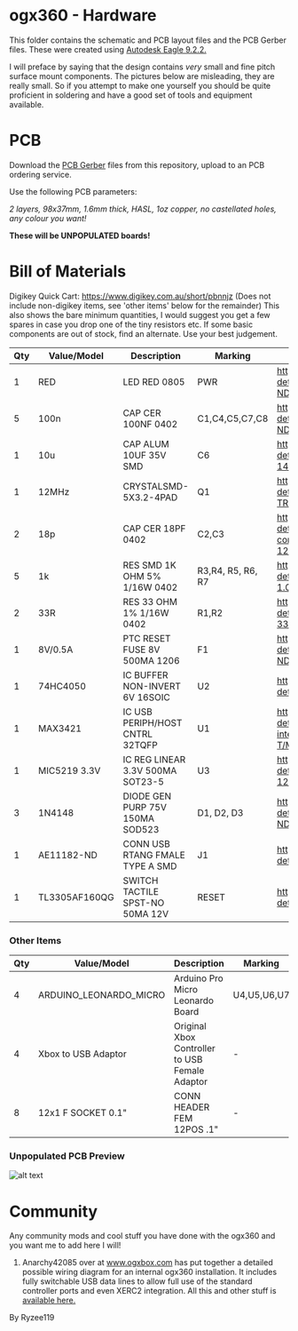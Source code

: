 # ogx360 - Hardware
This folder contains the schematic and PCB layout files and the PCB Gerber files. These were created using [Autodesk Eagle 9.2.2.](https://www.autodesk.com/products/eagle/overview)

I will preface by saying that the design contains *very* small and fine pitch surface mount components. The pictures below are misleading, they are really small. So if you attempt to make one yourself you should be quite proficient in soldering and have a good set of tools and equipment available.

# PCB
Download the [PCB Gerber](https://github.com/Ryzee119/ogx360/tree/master/Hardware/Gerbers) files from this repository, upload to an PCB ordering service.

Use the following PCB parameters:

*2 layers, 98x37mm, 1.6mm thick, HASL, 1oz copper, no castellated holes, any colour you want!*

**These will be UNPOPULATED boards!**

# Bill of Materials
Digikey Quick Cart: https://www.digikey.com.au/short/pbnnjz (Does not include non-digikey items, see 'other items' below for the remainder)
This also shows the bare minimum quantities, I would suggest you get a few spares in case you drop one of the tiny resistors etc. If some basic components are out of stock, find an alternate. Use your best judgement.

| Qty | Value/Model | Description | Marking | URL |
| --- | --- | --- | --- | --- |
| 1 | RED | LED RED 0805 | PWR | https://www.digikey.com.au/product-detail/en/150080RS75000/732-4984-1-ND |
| 5 | 100n | CAP CER 100NF 0402 | C1,C4,C5,C7,C8 | https://www.digikey.com.au/product-detail/en/885012205018/732-7513-1-ND |
| 1 | 10u | CAP ALUM 10UF 35V SMD | C6 | https://www.digikey.com.au/product-detail/en/kemet/EDK106M035A9BAA/399-14794-1-ND |
| 1 | 12MHz | CRYSTALSMD-5X3.2-4PAD | Q1 | https://www.digikey.com.au/product-detail/en/ECS-120-12-30B-AGM-TR/XC2676CT-ND |
| 2 | 18p | CAP CER 18PF 0402 | C2,C3 | https://www.digikey.com.au/product-detail/en/walsin-technology-corporation/0402N180J500CT/1292-1266-1-ND |
| 5 | 1k | RES SMD 1K OHM 5% 1/16W 0402 | R3,R4, R5, R6, R7 | https://www.digikey.com.au/product-detail/en/yageo/RC0402JR-071KL/311-1.0KJRCT-ND |
| 2 | 33R | RES 33 OHM 1% 1/16W 0402 | R1,R2 | https://www.digikey.com.au/product-detail/en/yageo/RC0402FR-0733RL/311-33.0LRCT-ND |
| 1 | 8V/0.5A | PTC RESET FUSE 8V 500MA 1206 | F1 | https://www.digikey.com.au/product-detail/en/0ZCJ0050FF2G/507-1802-1-ND |
| 1 | 74HC4050 | IC BUFFER NON-INVERT 6V 16SOIC | U2 | https://www.digikey.com.au/product-detail/en/74HC4050D/74HC4050DCT-ND |
| 1 | MAX3421 | IC USB PERIPH/HOST CNTRL 32TQFP | U1 | https://www.digikey.com.au/product-detail/en/maxim-integrated/MAX3421EEHJ-T/MAX3421EEHJ-TCT-ND/4895460 |
| 1 | MIC5219 3.3V | IC REG LINEAR 3.3V 500MA SOT23-5 | U3 | https://www.digikey.com.au/product-detail/en/MIC5219-3.3YM5-TR/576-1281-1-ND |
| 3 | 1N4148 | DIODE GEN PURP 75V 150MA SOD523 | D1, D2, D3 | https://www.digikey.com.au/product-detail/en/1N4148X-TP/1N4148XTPMSCT-ND |
| 1 | AE11182-ND | CONN USB RTANG FMALE TYPE A SMD | J1 | https://www.digikey.com.au/product-detail/en/AU-Y1006/AE11182-ND |
| 1 | TL3305AF160QG | SWITCH TACTILE SPST-NO 50MA 12V | RESET | https://www.digikey.com.au/product-detail/en/TL3305AF160QG/EG5350CT-ND |

### Other Items
| Qty | Value/Model | Description | Marking | URL |
| --- | --- | --- | --- | --- |
| 4 | ARDUINO_LEONARDO_MICRO | Arduino Pro Micro Leonardo Board | U4,U5,U6,U7 | [Any clones](https://www.aliexpress.com/item/New-Pro-Micro-for-arduino-ATmega32U4-5V-16MHz-Module-with-2-row-pin-header-For-Leonardo/32768308647.html). Only one is compulsory. 2,3 and 4 will add support for Player 2,3, 4 respectively. Make sure you get the 5V/16Mhz variant. |
| 4 | Xbox to USB Adaptor | Original Xbox Controller to USB Female Adaptor | - | [Wherever you can find them](https://www.aliexpress.com/item/For-XBOX-USB-CABLE-Female-USB-to-Original-Xbox-Adapter-Cable-Convertion-Line/32952259456.html). You will also need a [short Micro USB cable or adaptor ](https://www.aliexpress.com/item/Newest-USB-to-Micro-5p-USB-Adapter-Converter-USB-2-0-A-Male-to-Micro/32848917453.html) to connect to the Arduino boards.  |
| 8 | 12x1 F SOCKET 0.1" | CONN HEADER FEM 12POS .1" | - | For example https://www.sparkfun.com/products/115. Optional. |


### Unpopulated PCB Preview
![alt text](https://github.com/Ryzee119/ogx360/blob/master/Images/pcb.jpg?raw=true "ogx360-2")

# Community
Any community mods and cool stuff you have done with the ogx360 and you want me to add here I will!
1. Anarchy42085 over at www.ogxbox.com has put together a detailed possible wiring diagram for an internal ogx360 installation. It includes fully switchable USB data lines to allow full use of the standard controller ports and even XERC2 integration. All this and other stuff is [available here.](https://drive.google.com/drive/folders/1RyqyB42XzIUHupb7ZMqJmVH6tJKyBwMU) 

By Ryzee119
